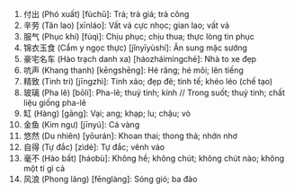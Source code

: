 1. 付出 (Phó xuất) [fùchū]: Trả; trả giá; trả công
2. 辛劳 (Tân lao) [xīnláo]: Vất vả cực nhọc; gian lao; vất vả
3. 服气 (Phục khí) [fúqì]: Chịu phục; chịu thua; thực lòng tin phục
4. 锦衣玉食 (Cẩm y ngọc thực) [jǐnyīyùshí]: Ăn sung mặc sướng
5. 豪宅名车 (Hào trạch danh xa) [háozháimíngchē]: Nhà to xe đẹp
6. 吭声 (Khang thanh) [kēngshēng]: Hé răng; hé môi; lên tiếng
7. 精致 (Tinh trí) [jīngzhì]: Tinh xảo; đẹp đẽ; tinh tế; khéo léo (chế tạo)
8. 玻璃 (Pha lê) [bōlí]: Pha-lê; thuỷ tinh; kính // Trong suốt; thuỷ tinh; chất liệu giống pha-lê
9. 缸 (Hàng) [gāng]: Vại; ang; khạp; lu; chậu; vò
10. 金鱼 (Kim ngư) [jīnyú]: Cá vàng
11. 悠然 (Du nhiên) [yōurán]: Khoan thai; thong thả; nhởn nhơ
12. 自得 (Tự đắc) [zìdé]: Tự đắc; vênh váo
13. 毫不 (Hào bất) [háobù]: Không hề; không chút; không chút nào; không một tí gì cả
14. 风浪 (Phong lãng) [fēnglàng]: Sóng gió; ba đào